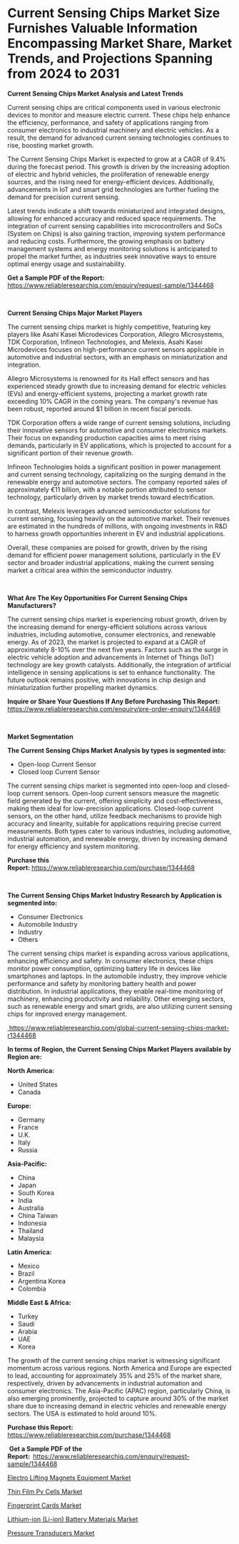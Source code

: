 <p><h1>Current Sensing Chips Market Size Furnishes Valuable Information Encompassing Market Share, Market Trends, and Projections Spanning from 2024 to 2031</h1></p><p><strong>Current Sensing Chips Market Analysis and Latest Trends</strong></p>
<p><p>Current sensing chips are critical components used in various electronic devices to monitor and measure electric current. These chips help enhance the efficiency, performance, and safety of applications ranging from consumer electronics to industrial machinery and electric vehicles. As a result, the demand for advanced current sensing technologies continues to rise, boosting market growth.</p><p>The Current Sensing Chips Market is expected to grow at a CAGR of 9.4% during the forecast period. This growth is driven by the increasing adoption of electric and hybrid vehicles, the proliferation of renewable energy sources, and the rising need for energy-efficient devices. Additionally, advancements in IoT and smart grid technologies are further fueling the demand for precision current sensing.</p><p>Latest trends indicate a shift towards miniaturized and integrated designs, allowing for enhanced accuracy and reduced space requirements. The integration of current sensing capabilities into microcontrollers and SoCs (System on Chips) is also gaining traction, improving system performance and reducing costs. Furthermore, the growing emphasis on battery management systems and energy monitoring solutions is anticipated to propel the market further, as industries seek innovative ways to ensure optimal energy usage and sustainability.</p></p>
<p><strong>Get a Sample PDF of the Report:&nbsp;</strong> <a href="https://www.reliableresearchiq.com/enquiry/request-sample/1344468?utm_campaign=904&utm_medium=2&utm_source=Github&utm_content=ia&utm_term=30092024&utm_id=current-sensing-chips">https://www.reliableresearchiq.com/enquiry/request-sample/1344468</a></p>
<p>&nbsp;</p>
<p><strong>Current Sensing Chips Major Market Players</strong></p>
<p><p>The current sensing chips market is highly competitive, featuring key players like Asahi Kasei Microdevices Corporation, Allegro Microsystems, TDK Corporation, Infineon Technologies, and Melexis. Asahi Kasei Microdevices focuses on high-performance current sensors applicable in automotive and industrial sectors, with an emphasis on miniaturization and integration.</p><p>Allegro Microsystems is renowned for its Hall effect sensors and has experienced steady growth due to increasing demand for electric vehicles (EVs) and energy-efficient systems, projecting a market growth rate exceeding 10% CAGR in the coming years. The company's revenue has been robust, reported around $1 billion in recent fiscal periods.</p><p>TDK Corporation offers a wide range of current sensing solutions, including their innovative sensors for automotive and consumer electronics markets. Their focus on expanding production capacities aims to meet rising demands, particularly in EV applications, which is projected to account for a significant portion of their revenue growth.</p><p>Infineon Technologies holds a significant position in power management and current sensing technology, capitalizing on the surging demand in the renewable energy and automotive sectors. The company reported sales of approximately €11 billion, with a notable portion attributed to sensor technology, particularly driven by market trends toward electrification.</p><p>In contrast, Melexis leverages advanced semiconductor solutions for current sensing, focusing heavily on the automotive market. Their revenues are estimated in the hundreds of millions, with ongoing investments in R&D to harness growth opportunities inherent in EV and industrial applications.</p><p>Overall, these companies are poised for growth, driven by the rising demand for efficient power management solutions, particularly in the EV sector and broader industrial applications, making the current sensing market a critical area within the semiconductor industry.</p></p>
<p>&nbsp;</p>
<p><strong>What Are The Key Opportunities For Current Sensing Chips Manufacturers?</strong></p>
<p><p>The current sensing chips market is experiencing robust growth, driven by the increasing demand for energy-efficient solutions across various industries, including automotive, consumer electronics, and renewable energy. As of 2023, the market is projected to expand at a CAGR of approximately 8-10% over the next five years. Factors such as the surge in electric vehicle adoption and advancements in Internet of Things (IoT) technology are key growth catalysts. Additionally, the integration of artificial intelligence in sensing applications is set to enhance functionality. The future outlook remains positive, with innovations in chip design and miniaturization further propelling market dynamics.</p></p>
<p><strong>Inquire or Share Your Questions If Any Before Purchasing This Report:</strong> <a href="https://www.reliableresearchiq.com/enquiry/pre-order-enquiry/1344468?utm_campaign=904&utm_medium=2&utm_source=Github&utm_content=ia&utm_term=30092024&utm_id=current-sensing-chips">https://www.reliableresearchiq.com/enquiry/pre-order-enquiry/1344468</a></p>
<p>&nbsp;</p>
<p><strong>Market Segmentation</strong></p>
<p><strong>The Current Sensing Chips Market Analysis by types is segmented into:</strong></p>
<p><ul><li>Open-loop Current Sensor</li><li>Closed loop Current Sensor</li></ul></p>
<p><p>The current sensing chips market is segmented into open-loop and closed-loop current sensors. Open-loop current sensors measure the magnetic field generated by the current, offering simplicity and cost-effectiveness, making them ideal for low-precision applications. Closed-loop current sensors, on the other hand, utilize feedback mechanisms to provide high accuracy and linearity, suitable for applications requiring precise current measurements. Both types cater to various industries, including automotive, industrial automation, and renewable energy, driven by increasing demand for energy efficiency and system monitoring.</p></p>
<p><strong>Purchase this Report:&nbsp;</strong><a href="https://www.reliableresearchiq.com/purchase/1344468?utm_campaign=904&utm_medium=2&utm_source=Github&utm_content=ia&utm_term=30092024&utm_id=current-sensing-chips">https://www.reliableresearchiq.com/purchase/1344468</a></p>
<p>&nbsp;</p>
<p><strong>The Current Sensing Chips Market Industry Research by Application is segmented into:</strong></p>
<p><ul><li>Consumer Electronics</li><li>Automobile Industry</li><li>Industry</li><li>Others</li></ul></p>
<p><p>The current sensing chips market is expanding across various applications, enhancing efficiency and safety. In consumer electronics, these chips monitor power consumption, optimizing battery life in devices like smartphones and laptops. In the automobile industry, they improve vehicle performance and safety by monitoring battery health and power distribution. In industrial applications, they enable real-time monitoring of machinery, enhancing productivity and reliability. Other emerging sectors, such as renewable energy and smart grids, are also utilizing current sensing chips for improved energy management.</p></p>
<p><a href="https://www.reliableresearchiq.com/global-current-sensing-chips-market-r1344468?utm_campaign=904&utm_medium=2&utm_source=Github&utm_content=ia&utm_term=30092024&utm_id=current-sensing-chips">&nbsp;https://www.reliableresearchiq.com/global-current-sensing-chips-market-r1344468</a></p>
<p><strong>In terms of Region, the Current Sensing Chips Market Players available by Region are:</strong></p>
<p>
    <p> <strong> North America: </strong>
        <ul>
            <li>United States</li>
            <li>Canada</li>
        </ul>
        </p> 
    <p> <strong> Europe: </strong>
        <ul>
            <li>Germany</li>
            <li>France</li>
            <li>U.K.</li>
            <li>Italy</li>
            <li>Russia</li>
        </ul>
        </p> 
    <p> <strong> Asia-Pacific: </strong>
        <ul>
            <li>China</li>
            <li>Japan</li>
            <li>South Korea</li>
            <li>India</li>
            <li>Australia</li>
            <li>China Taiwan</li>
            <li>Indonesia</li>
            <li>Thailand</li>
            <li>Malaysia</li>
        </ul>
        </p> 
    <p> <strong> Latin America: </strong>
        <ul>
            <li>Mexico</li>
            <li>Brazil</li>
            <li>Argentina Korea</li>
            <li>Colombia</li>
        </ul>
        </p> 
    <p> <strong> Middle East & Africa: </strong>
        <ul>
            <li>Turkey</li>
            <li>Saudi</li>
            <li>Arabia</li>
            <li>UAE</li>
            <li>Korea</li>
        </ul>
    </p>
    </p>
<p><p>The growth of the current sensing chips market is witnessing significant momentum across various regions. North America and Europe are expected to lead, accounting for approximately 35% and 25% of the market share, respectively, driven by advancements in industrial automation and consumer electronics. The Asia-Pacific (APAC) region, particularly China, is also emerging prominently, projected to capture around 30% of the market share due to increasing demand in electric vehicles and renewable energy sectors. The USA is estimated to hold around 10%.</p></p>
<p><strong>Purchase this Report: </strong><a href="https://www.reliableresearchiq.com/purchase/1344468?utm_campaign=904&utm_medium=2&utm_source=Github&utm_content=ia&utm_term=30092024&utm_id=current-sensing-chips">https://www.reliableresearchiq.com/purchase/1344468</a></p>
<p>&nbsp;<strong>Get a Sample PDF of the Report:&nbsp;&nbsp;</strong><a href="https://www.reliableresearchiq.com/enquiry/request-sample/1344468?utm_campaign=904&utm_medium=2&utm_source=Github&utm_content=ia&utm_term=30092024&utm_id=current-sensing-chips">https://www.reliableresearchiq.com/enquiry/request-sample/1344468</a></p>
<p><strong></strong></p>
<p><p><a href="https://github.com/Dritamusajz475/Market-Research-Report-List-1/blob/main/electro-lifting-magnets-equipment-market.md?utm_campaign=904&utm_medium=2&utm_source=Github&utm_content=ia&utm_term=30092024&utm_id=current-sensing-chips">Electro Lifting Magnets Equipment Market</a></p><p><a href="https://www.linkedin.com/pulse/emerging-opportunities-challenges-global-thin-film-pv-cells-wu3gc?utm_campaign=904&utm_medium=2&utm_source=Github&utm_content=ia&utm_term=30092024&utm_id=current-sensing-chips">Thin Film Pv Cells Market</a></p><p><a href="https://issuu.com/reportprime-2/docs/fingerprint-cards-market-size-2030._6e8574f868f877?utm_campaign=904&utm_medium=2&utm_source=Github&utm_content=ia&utm_term=30092024&utm_id=current-sensing-chips">Fingerprint Cards Market</a></p><p><a href="https://github.com/JavierDDowns/Market-Research-Report-List-1/blob/main/lithium-ion-li-ion-battery-materials-market.md?utm_campaign=904&utm_medium=2&utm_source=Github&utm_content=ia&utm_term=30092024&utm_id=current-sensing-chips">Lithium-ion (Li-ion) Battery Materials Market</a></p><p><a href="https://issuu.com/reportprime-2/docs/pressure-transducers-market-size-20_e2e51a905ac267?utm_campaign=904&utm_medium=2&utm_source=Github&utm_content=ia&utm_term=30092024&utm_id=current-sensing-chips">Pressure Transducers Market</a></p></p>